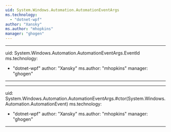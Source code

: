 ```yaml
---
uid: System.Windows.Automation.AutomationEventArgs
ms.technology: 
  - "dotnet-wpf"
author: "Xansky"
ms.author: "mhopkins"
manager: "ghogen"
---
```


---
uid: System.Windows.Automation.AutomationEventArgs.EventId
ms.technology: 
  - "dotnet-wpf"
author: "Xansky"
ms.author: "mhopkins"
manager: "ghogen"
---

---
uid: System.Windows.Automation.AutomationEventArgs.#ctor(System.Windows.Automation.AutomationEvent)
ms.technology: 
  - "dotnet-wpf"
author: "Xansky"
ms.author: "mhopkins"
manager: "ghogen"
---
